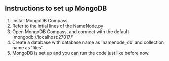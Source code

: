 ## Instructions to set up MongoDB

1. Install MongoDB Compass 
2. Refer to the intial lines of the NameNode.py
3. Open MongoDB Compass, and connect with the default 'mongodb://localhost:27017/'
4. Create a database with database name as 'namenode_db' and collection name as 'files'
5. MongoDB is set up and you can run the code just like before now. 
